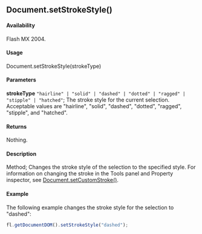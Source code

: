 ## Document.setStrokeStyle()

#### Availability

Flash MX 2004.

#### Usage

Document.setStrokeStyle(strokeType)

#### Parameters

**strokeType** `"hairline" | "solid" | "dashed" | "dotted" | "ragged" | "stipple" | "hatched"`; The stroke style for the current selection. Acceptable values are "hairline", "solid", "dashed", "dotted", "ragged", "stipple", and "hatched".

#### Returns

Nothing.

#### Description

Method; Changes the stroke style of the selection to the specified style. For information on changing the stroke in the Tools panel and Property inspector, see [Document.setCustomStroke()](../Document_object/Document480.md).

#### Example

The following example changes the stroke style for the selection to "dashed":

```javascript
fl.getDocumentDOM().setStrokeStyle("dashed");
```

